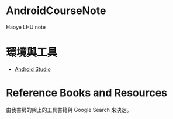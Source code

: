 # AndroidCourseNote
Haoye LHU note


# 環境與工具

- [Android Studio](https://developer.android.com/studio/index.html)

# Reference Books and Resources

由我書房的架上的工具書籍與 Google Search 來決定。
